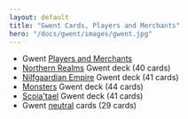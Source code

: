 ```yaml
---
layout: default
title: "Gwent Cards, Players and Merchants"
hero: "/docs/gwent/images/gwent.jpg"
---
```

* Gwent [Players and Merchants](./npcs/)
* [Northern Realms](./northern/) Gwent deck (40 cards)
* [Nilfgaardian Empire](./nilfgaardian) Gwent deck (41 cards)
* [Monsters](./monsters) Gwent deck (44 cards)
* [Scoia'tael](./[scoiatael) Gwent deck (41 cards)
* Gwent [neutral](./neutral) cards (29 cards)
